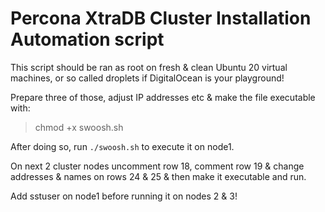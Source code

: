 #   Percona XtraDB Cluster Installation Automation script

This script should be ran as root on fresh & clean Ubuntu 20 virtual machines, or so called droplets if DigitalOcean is your playground!

Prepare three of those, adjust IP addresses etc & make the file executable with:

> chmod +x swoosh.sh

After doing so, run ``./swoosh.sh`` to execute it on node1. 

On next 2 cluster nodes uncomment row 18, comment row 19 & change addresses & names on rows 24 & 25 & then make it executable and run.

Add sstuser on node1 before running it on nodes 2 & 3!
